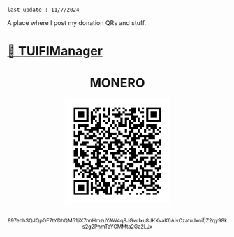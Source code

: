 `last update : 11/7/2024`

A place where I post my donation QRs and stuff. 

# [📁 TUIFIManager][1]

<div align="center">
<h1>MONERO</h1>
<img src='../Images/img5.png'>
<br>
<br>
<sub><p><b></b>897ehhSQJQpGF7tYDhQM51jiX7nnHmzuYAW4q8JGwJxu8JKXvaK6AivCzatuJxnifjZ2qy98ks2g2PhmTaYCMMta2Ga2LJx</p></sub>
</div>



[1]: https://github.com/GiorgosXou/TUIFIManager
